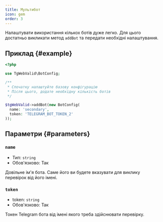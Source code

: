 ```yaml
---
title: Мультибот
icon: gem
order: 3
---
```


Налаштувати використання кількох ботів дуже легко. Для цього достатньо викликати метод `addBot` та передати необхідні налаштування.

## Приклад {#example}

```php
<?php

use TgWebValid\BotConfig;

/**
 * Спочатку налаштуйте базову конфігурацію
 * Після цього, додате необхідну кількість ботів
 */

$tgWebValid->addBot(new BotConfig(
  name: 'secondary',
  token: 'TELEGRAM_BOT_TOKEN_2'
));
```

## Параметри {#parameters}

### `name`
- Тип: `string`
- Обов'язково: Так

Довільне ім'я бота. Саме його ви будете вказувати для виклику перевірок від його імені.

### `token`
- token: `string`
- Обов'язково: Так

Токен Telegram бота від імені якого треба здійснювати перевірку.